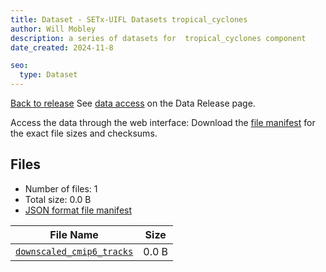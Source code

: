 ```yaml
---
title: Dataset - SETx-UIFL Datasets tropical_cyclones
author: Will Mobley
description: a series of datasets for  tropical_cyclones component
date_created: 2024-11-8

seo:
  type: Dataset
---
```


[Back to release](./index.html#datasets)
See [data access](./index.html#data-access) on the Data Release page.

Access the data through the  web interface: 
Download the [file manifest](https://web.corral.tacc.utexas.edu//datasets//tropical_cyclones/manifest.json) for the exact file sizes and checksums.

## Files

- Number of files: 1
- Total size: 0.0 B
- [JSON format file manifest](https://web.corral.tacc.utexas.edu//datasets//tropical_cyclones/manifest.json)

|                                                      File Name                                                      | Size  |
| ------------------------------------------------------------------------------------------------------------------- | ----- |
| [`downscaled_cmip6_tracks`](https://web.corral.tacc.utexas.edu/setxuifl/tropical_cyclones/downscaled_cmip6_tracks/) | 0.0 B |
